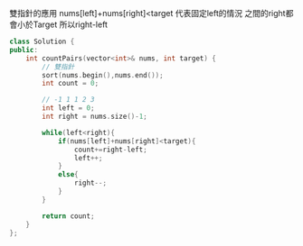 雙指針的應用
nums[left]+nums[right]<target
代表固定left的情況 之間的right都會小於Target 所以right-left

```cpp
class Solution {
public:
    int countPairs(vector<int>& nums, int target) {
        // 雙指針
        sort(nums.begin(),nums.end());
        int count = 0;

        // -1 1 1 2 3  
        int left = 0; 
        int right = nums.size()-1;

        while(left<right){
            if(nums[left]+nums[right]<target){
                count+=right-left;
                left++;
            }
            else{
                right--;
            }
        }

        return count;
    }
};

```
